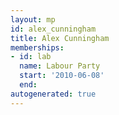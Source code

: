 ```yaml
---
layout: mp
id: alex_cunningham
title: Alex Cunningham
memberships:
- id: lab
  name: Labour Party
  start: '2010-06-08'
  end: 
autogenerated: true
---
```


